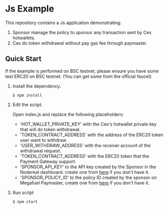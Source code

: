 # Js Example 
This repository contains a Js application demonstrating:
1. Sponsor manage the policy to sponsor any transaction sent by Cex hotwallets.
2. Cex do token withdrawal without pay gas fee through paymaster.

## Quick Start

If the example is performed on BSC testnet, please ensure you have some test ERC20 on BSC testnet. (You can get some 
from the official faucet)

1. Install the dependency.
    ```shell
    $ npm install
    ```

2. Edit the script.
   
    Open index.js and replace the following placeholders:
   - 'HOT_WALLET_PRIVATE_KEY' with the Cex's hotwallet private key that will do token withdrawal.
   - 'TOKEN_CONTRACT_ADDRESS' with the address of the ERC20 token user want to withdraw.
   - 'USER_WITHDRAW_ADDRESS' with the receiver account of the withdrawal request.
   - 'TOKEN_CONTRACT_ADDRESS' with the ERC20 token that the Payment Gateway support.
   - 'SPONSOR_API_KEY' to the API key created by the Sponsor in the Nodereal dashboard. create one 
     from [here](https://docs.nodereal.io/docs/megafuel-sponsor-guidelines) if you don't have it.
   - 'SPONSOR_POLICY_ID' to the policy ID created by the sponsor on Megafuel Paymaster, create one
     from [here](https://docs.nodereal.io/docs/megafuel-sponsor-guidelines) if you don't have it.

3. Run script
    ```shell
    $ npm start
    ```